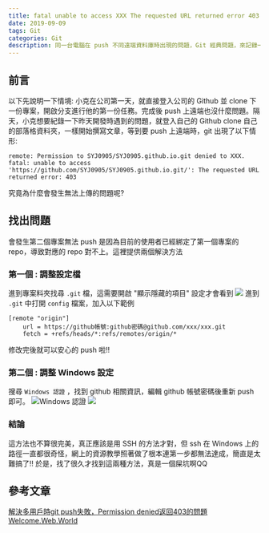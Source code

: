 ```yaml
---
title: fatal unable to access XXX The requested URL returned error 403
date: 2019-09-09
tags: Git
categories: Git
description: 同一台電腦在 push 不同遠端資料庫時出現的問題，Git 經典問題，來記錄一下該如何解決。
---
```


## 前言
以下先說明一下情境:
小克在公司第一天，就直接登入公司的 Github 並 clone 下一份專案，開啟分支進行他的第一份任務。完成後 push 上遠端也沒什麼問題。隔天，小克想要紀錄一下昨天開發時遇到的問題，就登入自己的 Github clone 自己的部落格資料夾，一樣開始撰寫文章，等到要 push 上遠端時，git 出現了以下情形:
```
remote: Permission to SYJ0905/SYJ0905.github.io.git denied to XXX.
fatal: unable to access 'https://github.com/SYJ0905/SYJ0905.github.io.git/': The requested URL returned error: 403
```
究竟為什麼會發生無法上傳的問題呢?

## 找出問題
會發生第二個專案無法 push 是因為目前的使用者已經綁定了第一個專案的 repo，導致對應的 repo 對不上。這裡提供兩個解決方法
### 第一個 : 調整設定檔
進到專案料夾找尋 `.git` 檔，這需要開啟 "顯示隱藏的項目" 設定才會看到
![](https://i.imgur.com/rpO1WYl.png)
進到 `.git` 中打開 `config` 檔案，加入以下範例
```
[remote "origin"]
	url = https://github帳號:github密碼@github.com/xxx/xxx.git
	fetch = +refs/heads/*:refs/remotes/origin/*
```
修改完後就可以安心的 push 啦!!
### 第二個 : 調整 Windows 設定
搜尋 `Windows 認證` ，找到 github 相關資訊，編輯 github 帳號密碼後重新 push 即可。
![Windows 認證](https://i.imgur.com/El9VyEd.png)
![](https://i.imgur.com/GJJ8pzh.png)

### 結論
這方法也不算很完美，真正應該是用 SSH 的方法才對，但 ssh 在 Windows 上的路徑一直都很奇怪，網上的資源教學照著做了根本連第一步都無法達成，簡直是太難搞了!!
於是，找了很久才找到這兩種方法，真是一個屎坑啊QQ

## 參考文章
[解決多用戶時git push失敗，Permission denied返回403的問題](https://www.jianshu.com/p/93b8f3a794a0)
[Welcome.Web.World](https://hsiangfeng.github.io/git/20190614/391412804/)